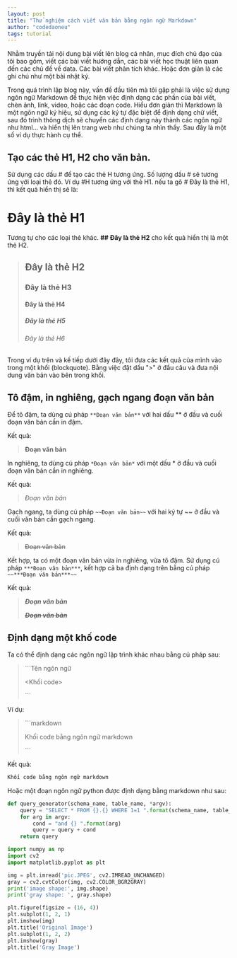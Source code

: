 ```yaml
---
layout: post
title: "Thử nghiệm cách viết văn bản bằng ngôn ngữ Markdown"
author: "codedaoneu"
tags: tutorial
---
```


Nhằm truyền tải nội dung bài viết lên blog cá nhân, mục đích chủ đạo của tôi bao gồm, viết các bài viết hướng dẫn, các bài viết học thuật liên quan đến các chủ đề về data. Các bài viết phân tích khác. Hoặc đơn giản là các ghi chú như một bài nhật ký.

Trong quá trình lập blog này, vấn đề đầu tiên mà tôi gặp phải là việc sử dụng ngôn ngữ Markdown để thực hiện việc định dạng các phần của bài viết, chèn ảnh, link, video, hoặc các đoạn code. Hiểu đơn giản thì Markdown là một ngôn ngữ ký hiệu, sử dụng các ký tự đặc biệt để định dạng chữ viết, sau đó trình thông dịch sẽ chuyển các định dạng này thành các ngôn ngữ như html... và hiển thị lên trang web như chúng ta nhìn thấy. Sau đây là một số ví dụ thực hành cụ thể.

## Tạo các thẻ H1, H2 cho văn bản.

Sử dụng các dấu # để tạo các thẻ  H tương ứng.  Số lượng dấu # sẽ tương ứng với loại thẻ đó. Ví dụ #H tương ứng với thẻ H1. nếu ta gõ # Đây là thẻ H1, thì kết quả hiển thị sẽ là:

# Đây là thẻ H1

Tương tự cho các loại thẻ khác. **## Đây là thẻ H2** cho kết quả hiển thị là một thẻ H2.

> ## Đây là thẻ H2
> ### Đây là thẻ H3
> #### Đây là thẻ H4
> ##### Đây là thẻ H5
> ###### Đây là thẻ H6

Trong ví dụ trên và kế tiếp dưới đây đây, tôi đưa các kết quả của mình vào trong một khối (blockquote). Bằng việc đặt dấu ">" ở đầu câu và đưa nội dung văn bản vào bên trong khối.

## Tô đậm, in nghiêng, gạch ngang đoạn văn bản
Để tô đậm, ta dùng cú pháp `**Đoạn văn bản**` với hai dấu ** ở đầu và cuối đoạn văn bản cần in đậm.

Kết quả:

> **Đoạn văn bản**

In nghiêng, ta dùng cú pháp `*Đoạn văn bản*` với một dấu * ở đầu và cuối đoạn văn bản cần in nghiêng.

Kết quả:

> *Đoạn văn bản*

Gạch ngang, ta dùng cú pháp `~~Đoạn văn bản~~` với hai ký tự ~~ ở đầu và cuối văn bản cần gạch ngang.

Kết quả:

> ~~Đoạn văn bản~~

Kết hợp, ta có một đoạn văn bản vừa in nghiêng, vừa tô đậm. Sử dụng cú pháp `***Đoạn văn bản***`, kết hợp cả ba định dạng trên bằng cú pháp `~~***Đoạn văn bản***~~`

Kết quả:

> ***Đoạn văn bản***
>
> ~~***Đoạn văn bản***~~

## Định dạng một khố code

Ta có thể định dạng các ngôn ngữ lập trình khác nhau bằng cú pháp sau:

>\```Tên ngôn ngữ
>
><Khối code>
>
>\```

Ví dụ:

>\```markdown
>
>Khối code bằng ngôn ngữ markdown
>
>\```

Kết quả:

```markdown
Khối code bằng ngôn ngữ markdown
```

Hoặc một đoạn ngôn ngữ python được định dạng bằng markdown như sau:

```python
def query_generator(schema_name, table_name, *argv):
    query = "SELECT * FROM {}.{} WHERE 1=1 ".format(schema_name, table_name)
    for arg in argv:
        cond = "and {} ".format(arg)
        query = query + cond
    return query
```
```python
import numpy as np
import cv2
import matplotlib.pyplot as plt

img = plt.imread('pic.JPEG', cv2.IMREAD_UNCHANGED)
gray = cv2.cvtColor(img, cv2.COLOR_BGR2GRAY)
print('image shape:', img.shape)
print('gray shape: ', gray.shape)

plt.figure(figsize = (16, 4))
plt.subplot(1, 2, 1)
plt.imshow(img)
plt.title('Original Image')
plt.subplot(1, 2, 2)
plt.imshow(gray)
plt.title('Gray Image')
```
